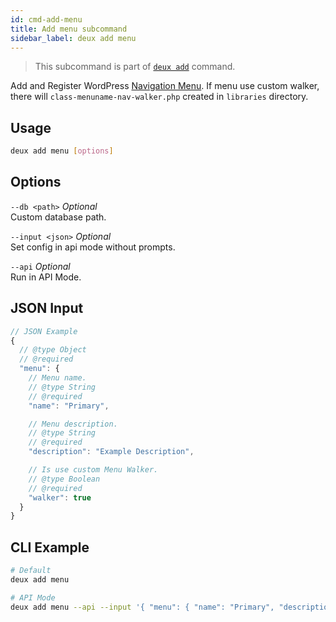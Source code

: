 ```yaml
---
id: cmd-add-menu
title: Add menu subcommand
sidebar_label: deux add menu
---
```


> This subcommand is part of [`deux add`](cmd-add.html) command.

Add and Register WordPress [Navigation Menu](https://developer.wordpress.org/themes/functionality/navigation-menus/). If menu use custom walker, there will `class-menuname-nav-walker.php` created in `libraries` directory.

## Usage
```bash
deux add menu [options]
```

## Options
`--db <path>` *Optional*  
Custom database path.

`--input <json>` *Optional*  
Set config in api mode without prompts.

`--api` *Optional*  
Run in API Mode.

## JSON Input
```javascript 
// JSON Example
{
  // @type Object
  // @required
  "menu": {
    // Menu name.
    // @type String
    // @required
    "name": "Primary",

    // Menu description.
    // @type String
    // @required
    "description": "Example Description",

    // Is use custom Menu Walker.
    // @type Boolean
    // @required
    "walker": true
  }
}
```

## CLI Example
```bash
# Default
deux add menu

# API Mode
deux add menu --api --input '{ "menu": { "name": "Primary", "description": "Example Description", "walker": true } }'
```
